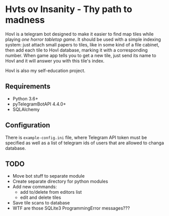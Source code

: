 # Hvts ov Insanity - Thy path to madness #
HovI is a telegram bot designed to make it easier to find map tiles while
playing *one horror tabletop game*. It should be used with a simple indexing 
system: just attach small papers to tiles, like in some kind of a file cabinet,
then add each tile to HovI database, marking it with a corresponding number.
When game app tells you to get a new tile, just send its name to HovI and it
will answer you with this tile's index.

HovI is also my self-education project.

## Requirements ##
- Python 3.6+
- pyTelegramBotAPI 4.4.0+
- SQLAlchemy

## Configuration ##
There is `example-config.ini` file, where Telegram API token must be specified
as well as a list of telegram ids of users that are allowed to changa database.

## TODO ##
- Move bot stuff to separate module
- Create separate directory for python modules 
- Add new commands:
  - add to/delete from editors list
  - edit and delete tiles
- Save tile scans to database
- WTF are those SQLite3 ProgrammingError messages???
